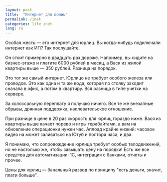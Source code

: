 ```yaml
---
layout: post
title:  "Интернет для юрлиц"
permalink: /inet
categories: life inet
lang: ru
---
```


Особая жесть — это интернет для юрлиц. Вы когда-нибудь подключали интернет как
ИП? Так послушайте.

Он стоит примерно в двадцать раз дороже. Например, вы сидите на бизнес-этаже и
платите 6000 рублей в месяц, а Вася из жилой квартиры выше — 350 рублей. Разница
на порядок.

Это тот же самый интернет. Юрлицо не требует особого железа или проводов. Это
как одна и та же вода, которая по стояку заходит сначала в офис, а потом в
квартиру. Вся разница в типе учетки на сервере.

За колоссальную переплату я получаю ничего. Все те же внезапные обрывы, дрянная
поддержка, наплевательское отношение.

При разнице в цене в 20 раз скорость для юрлиц гораздо ниже. Вася из квартиры
выше качает порево и игры терабайтами, а вам на обновление операционки нужен
час. Аплоад крайне низкий: часовое видео на может заливаться на Ютуб и полтора
часа, и два.

Я понимаю, что сопровождение юрлица требует особых телодвижений, но не настолько
же, чтобы завышать цену на порядки! Есть же все средства для автоматизации: 1С,
интеграция с банками, отчеты и прочее.

Цены для юрлиц — банальный развод по принципу "есть деньги, значит, плати
больше".
